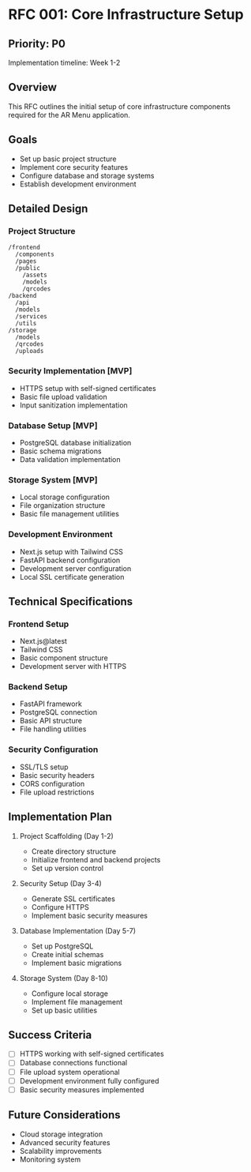 # RFC 001: Core Infrastructure Setup

## Priority: P0

Implementation timeline: Week 1-2

## Overview

This RFC outlines the initial setup of core infrastructure components required for the AR Menu application.

## Goals

- Set up basic project structure
- Implement core security features
- Configure database and storage systems
- Establish development environment

## Detailed Design

### Project Structure

```
/frontend
  /components
  /pages
  /public
    /assets
    /models
    /qrcodes
/backend
  /api
  /models
  /services
  /utils
/storage
  /models
  /qrcodes
  /uploads
```

### Security Implementation [MVP]

- HTTPS setup with self-signed certificates
- Basic file upload validation
- Input sanitization implementation

### Database Setup [MVP]

- PostgreSQL database initialization
- Basic schema migrations
- Data validation implementation

### Storage System [MVP]

- Local storage configuration
- File organization structure
- Basic file management utilities

### Development Environment

- Next.js setup with Tailwind CSS
- FastAPI backend configuration
- Development server configuration
- Local SSL certificate generation

## Technical Specifications

### Frontend Setup

- Next.js@latest
- Tailwind CSS
- Basic component structure
- Development server with HTTPS

### Backend Setup

- FastAPI framework
- PostgreSQL connection
- Basic API structure
- File handling utilities

### Security Configuration

- SSL/TLS setup
- Basic security headers
- CORS configuration
- File upload restrictions

## Implementation Plan

1. Project Scaffolding (Day 1-2)

   - Create directory structure
   - Initialize frontend and backend projects
   - Set up version control
2. Security Setup (Day 3-4)

   - Generate SSL certificates
   - Configure HTTPS
   - Implement basic security measures
3. Database Implementation (Day 5-7)

   - Set up PostgreSQL
   - Create initial schemas
   - Implement basic migrations
4. Storage System (Day 8-10)

   - Configure local storage
   - Implement file management
   - Set up basic utilities

## Success Criteria

- [ ] HTTPS working with self-signed certificates
- [ ] Database connections functional
- [ ] File upload system operational
- [ ] Development environment fully configured
- [ ] Basic security measures implemented

## Future Considerations

- Cloud storage integration
- Advanced security features
- Scalability improvements
- Monitoring system
